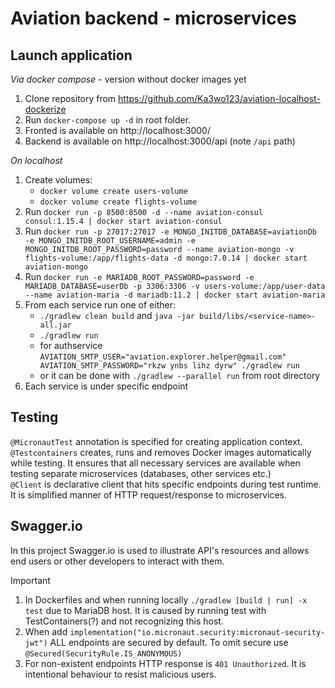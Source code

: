 # Aviation backend - microservices

## Launch application

*Via docker compose* - version without docker images yet

1. Clone repository from https://github.com/Ka3wo123/aviation-localhost-dockerize
2. Run `docker-compose up -d` in root folder.
3. Fronted is available on http://localhost:3000/
4. Backend is available on http://localhost:3000/api (note `/api` path)

*On localhost*

1. Create volumes:
    * `docker volume create users-volume`
    * `docker volume create flights-volume`
2. Run `docker run -p 8500:8500 -d --name aviation-consul consul:1.15.4 | docker start aviation-consul`
3. Run
   `docker run -p 27017:27017 -e MONGO_INITDB_DATABASE=aviationDb -e MONGO_INITDB_ROOT_USERNAME=admin -e MONGO_INITDB_ROOT_PASSWORD=password --name aviation-mongo -v flights-volume:/app/flights-data -d mongo:7.0.14 | docker start aviation-mongo`
4. Run
   `docker run -e MARIADB_ROOT_PASSWORD=password -e MARIADB_DATABASE=userDb -p 3306:3306 -v users-volume:/app/user-data --name aviation-maria -d mariadb:11.2 | docker start aviation-maria`
5. From each service run one of either:
    * `./gradlew clean build` and `java -jar build/libs/<service-name>-all.jar`
    * `./gradlew run`
    * for authservice `AVIATION_SMTP_USER="aviation.explorer.helper@gmail.com" AVIATION_SMTP_PASSWORD="rkzw ynbs lihz dyrw" ./gradlew run`
    * or it can be done with `./gradlew --parallel run` from root directory
6. Each service is under specific endpoint

## Testing

`@MicronautTest` annotation is specified for creating application context. \
`@Testcontainers` creates, runs and removes Docker images automatically while testing. It ensures that all necessary
services are available when testing separate microservices (databases, other services etc.) \
`@Client` is declarative client that hits specific endpoints during test runtime. It is simplified manner of HTTP
request/response to microservices.

## Swagger.io

In this project Swagger.io is used to illustrate API's resources and allows end users or other developers to interact
with them.

> [!IMPORTANT]
> 1. In Dockerfiles and when running locally `./gradlew [build | run] -x test` due to MariaDB host. It is caused by
     running test with TestContainers(?) and not recognizing this host.
> 2. When add `implementation("io.micronaut.security:micronaut-security-jwt")` ALL endpoints are secured by default. To
     omit secure use `@Secured(SecurityRule.IS_ANONYMOUS)`
> 3. For non-existent endpoints HTTP response is `401 Unauthorized`. It is intentional behaviour to resist
     malicious users. 
